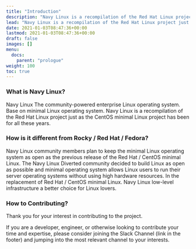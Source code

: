```yaml
---
title: "Introduction"
description: "Navy Linux is a recompilation of the Red Hat Linux project just as the centOS Linux project has been for all these years."
lead: "Navy Linux is a recompilation of the Red Hat Linux project just as the centOS Linux project has been for all these years."
date: 2021-01-03T08:47:36+00:00
lastmod: 2021-01-03T08:47:36+00:00
draft: false
images: []
menu:
  docs:
    parent: "prologue"
weight: 100
toc: true
---
```


### What is Navy Linux?

Navy Linux The community-powered enterprise Linux operating system. Base on minimal Linux operating system. Navy Linux is a recompilation of the Red Hat Linux project just as the CentOS minimal Linux project has been for all these years.

### How is it different from Rocky / Red Hat / Fedora?

Navy Linux community members plan to keep the minimal Linux operating system as open as the previous release of the Red Hat / CentOS minimal Linux. The Navy Linux Diverted community decided to build Linux as open as possible and minimal operating system allows Linux users to run their server operating systems without using high hardware resources. In the replacement of Red Hat / CentOS minimal Linux. Navy Linux low-level infrastructure a better choice for Linux lovers.

### How to Contributing?

Thank you for your interest in contributing to the project.

If you are a developer, engineer, or otherwise looking to contribute your time and expertise, please consider joining the Slack Channel (link in the footer) and jumping into the most relevant channel to your interests.
